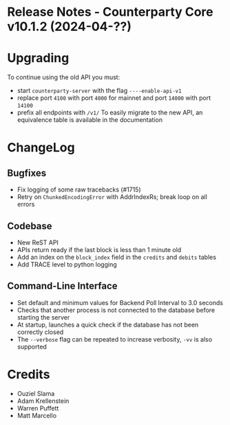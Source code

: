 # Release Notes - Counterparty Core v10.1.2 (2024-04-??)



# Upgrading

To continue using the old API you must:
- start `counterparty-server` with the flag `----enable-api-v1`
- replace port `4100` with port `4000` for mainnet and port `14000` with port `14100`
- prefix all endpoints with `/v1/`
To easily migrate to the new API, an equivalence table is available in the documentation

# ChangeLog

## Bugfixes
* Fix logging of some raw tracebacks (#1715) 
* Retry on `ChunkedEncodingError` with AddrIndexRs; break loop on all errors


## Codebase
* New ReST API
* APIs return ready if the last block is less than 1 minute old
* Add an index on the `block_index` field in the `credits` and `debits` tables
* Add TRACE level to python logging

## Command-Line Interface
* Set default and minimum values for Backend Poll Interval to 3.0 seconds
* Checks that another process is not connected to the database before starting the server
* At startup, launches a quick check if the database has not been correctly closed
* The `--verbose` flag can be repeated to increase verbosity, `-vv` is also supported

# Credits
* Ouziel Slama
* Adam Krellenstein
* Warren Puffett
* Matt Marcello
